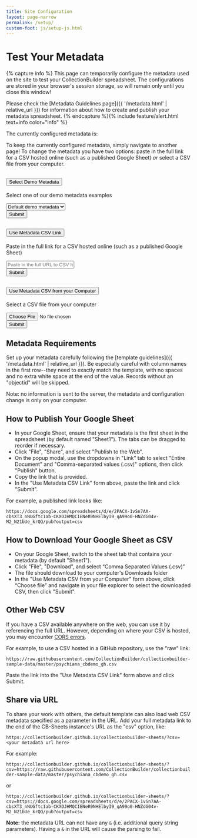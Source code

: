 ```yaml
---
title: Site Configuration
layout: page-narrow
permalink: /setup/
custom-foot: js/setup-js.html
---
```


# Test Your Metadata

{% capture info %}
This page can temporarily configure the metadata used on the site to test your CollectionBuilder spreadsheet. 
The configurations are stored in your browser's session storage, so will remain only until you close this window!

Please check the [Metadata Guidelines page]({{ '/metadata.html' | relative_url }}) for information about how to create and publish your metadata spreadsheet.
{% endcapture %}{% include feature/alert.html text=info color="info" %}

The currently configured metadata is:
<div id="current-metadata" class="text-center mb-3"></div>

To keep the currently configured metadata, simply navigate to another page!
To change the metadata you have two options: paste in the full link for a CSV hosted online (such as a published Google Sheet) *or* select a CSV file from your computer.

<div class="accordion my-4" id="cbMetadataOptions">
    <div class="accordion-item">
        <h2 class="accordion-header">
            <button class="accordion-button" type="button" data-bs-toggle="collapse" data-bs-target="#collapseOne" aria-expanded="true" aria-controls="collapseOne">
            Select Demo Metadata
            </button>
        </h2>
        <div id="collapseOne" class="accordion-collapse collapse show" data-bs-parent="#cbMetadataOptions">
            <div class="accordion-body">
                <p>Select one of our demo metadata examples</p>
                <p>
                    <form id="demoMetadata" onsubmit="cbMetadataSelector(this.cbDemoMetadataSelect.value); return false;">
                        <div class="input-group">
                            <select name="cbDemoMetadataSelect" class="form-select" aria-label="Select demo metadata option">
                                <option selected value="https://collectionbuilder.github.io/collectionbuilder-sheets/assets/demo-metadata.csv">Default demo metadata</option>
                                <option value="https://raw.githubusercontent.com/CollectionBuilder/collectionbuilder-sample-data/master/psychiana_cbdemo_gh.csv">Psychiana Demo</option>
                            </select>
                            <div class="input-group-append">
                                <button class="btn btn-dark" type="submit">
                                    Submit
                                </button>
                            </div>
                        </div>
                    </form>
                </p>
            </div>
        </div>
    </div>
    <div class="accordion-item">
        <h2 class="accordion-header">
            <button class="accordion-button collapsed" type="button" data-bs-toggle="collapse" data-bs-target="#collapseTwo" aria-expanded="false" aria-controls="collapseTwo">
            Use Metadata CSV Link
            </button>
        </h2>
        <div id="collapseTwo" class="accordion-collapse collapse" data-bs-parent="#cbMetadataOptions">
            <div class="accordion-body">
                <p>Paste in the full link for a CSV hosted online (such as a published Google Sheet)</p>
                <p>
                    <form id="metadataUrl" onsubmit="cbMetadataSelector(this.csvUrl.value); return false;">
                        <div class="input-group">
                            <input type="url" name="csvUrl" class="form-control" placeholder="Paste in the full URL to CSV hosted online">
                            <div class="input-group-append">
                                <button class="btn btn-dark" type="submit">
                                    Submit
                                </button>
                            </div>
                        </div>
                    </form>
                </p>
            </div>
        </div>
    </div>
    <div class="accordion-item">
        <h2 class="accordion-header">
            <button class="accordion-button collapsed" type="button" data-bs-toggle="collapse" data-bs-target="#collapseThree" aria-expanded="false" aria-controls="collapseThree">
            Use Metadata CSV from your Computer
            </button>
        </h2>
        <div id="collapseThree" class="accordion-collapse collapse" data-bs-parent="#cbMetadataOptions">
            <div class="accordion-body">
                <p>Select a CSV file from your computer</p>
                <p>
                    <form id="metadataFile" onsubmit="cbMetadataSelector(this.csvFile.files[0]); return false;">
                        <div class="input-group">
                            <input type="file" accept=".csv" name="csvFile" class="form-control">
                            <div class="input-group-append">
                                <button class="btn btn-dark" type="submit">
                                    Submit
                                </button>
                            </div>
                        </div>
                    </form>
                </p>
            </div>
        </div>
    </div>
</div>

## Metadata Requirements

Set up your metadata carefully following the [template guidelines]({{ '/metadata.html' | relative_url }}).
Be especially careful with column names in the first row--they need to exactly match the template, with no spaces and no extra white space at the end of the value.
Records without an "objectid" will be skipped.

Note: no information is sent to the server, the metadata and configuration change is only on your computer.

## How to Publish Your Google Sheet

- In your Google Sheet, ensure that your metadata is the first sheet in the spreadsheet (by default named "Sheet1"). The tabs can be dragged to reorder if necessary.
- Click "File", "Share", and select "Publish to the Web".
- On the popup modal, use the dropdowns in "Link" tab to select "Entire Document" and "Comma-separated values (.csv)" options, then click "Publish" button.
- Copy the link that is provided.
- In the "Use Metadata CSV Link" form above, paste the link and click "Submit".

For example, a published link looks like:

`https://docs.google.com/spreadsheets/d/e/2PACX-1vSn7AA-cbsXT3_nNUGftc1ab-CKXOJHMQCIENeR9NHElbyI9_qA99o0-HNZdG04v-M2_N21bUe_krQQ/pub?output=csv`

## How to Download Your Google Sheet as CSV

- On your Google Sheet, switch to the sheet tab that contains your metadata (by default "Sheet1").
- Click "File", "Download", and select “Comma Separated Values (.csv)”
- The file should download to your computer's Downloads folder
- In the "Use Metadata CSV from your Computer" form above, click “Choose file” and navigate in your file explorer to select the downloaded CSV, then click "Submit".

## Other Web CSV

If you have a CSV available anywhere on the web, you can use it by referencing the full URL. 
However, depending on where your CSV is hosted, you may encounter [CORS errors](https://developer.mozilla.org/en-US/docs/Web/HTTP/CORS/Errors).

For example, to use a CSV hosted in a GitHub repository, use the "raw" link:

`https://raw.githubusercontent.com/CollectionBuilder/collectionbuilder-sample-data/master/psychiana_cbdemo_gh.csv`

Paste the link into the "Use Metadata CSV Link" form above and click Submit.

## Share via URL

To share your work with others, the default template can also load web CSV metadata specified as a parameter in the URL.
Add your full metadata link to the end of the CB-Sheets instance's URL as the "csv" option, like:

`https://collectionbuilder.github.io/collectionbuilder-sheets/?csv=<your metadata url here>`

For example:

`https://collectionbuilder.github.io/collectionbuilder-sheets/?csv=https://raw.githubusercontent.com/CollectionBuilder/collectionbuilder-sample-data/master/psychiana_cbdemo_gh.csv`

or 

`https://collectionbuilder.github.io/collectionbuilder-sheets/?csv=https://docs.google.com/spreadsheets/d/e/2PACX-1vSn7AA-cbsXT3_nNUGftc1ab-CKXOJHMQCIENeR9NHElbyI9_qA99o0-HNZdG04v-M2_N21bUe_krQQ/pub?output=csv`

**Note:** the metadata URL can not have any `&` (i.e. additional query string parameters). 
Having a `&` in the URL will cause the parsing to fail.
